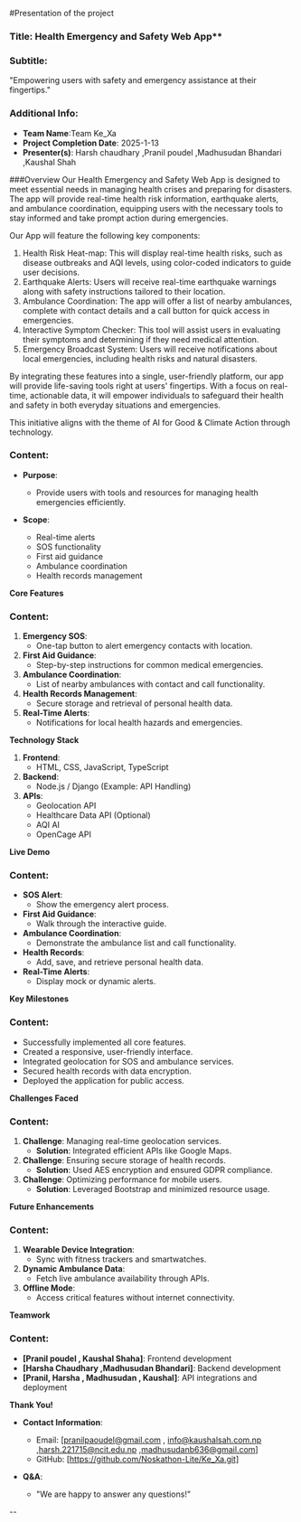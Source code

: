 #Presentation of the project

### Title: Health Emergency and Safety Web App**

### Subtitle:
"Empowering users with safety and emergency assistance at their fingertips."

### Additional Info:
- **Team Name**:Team Ke_Xa
- **Project Completion Date**: 2025-1-13
- **Presenter(s)**: Harsh chaudhary ,Pranil poudel ,Madhusudan Bhandari ,Kaushal Shah 

###Overview
Our Health Emergency and Safety Web App is designed to meet essential needs in managing health crises and preparing for disasters. The app will provide real-time health risk information, earthquake alerts, and ambulance coordination, equipping users with the necessary tools to stay informed and take prompt action during emergencies.

Our App will feature the following key components:
1. Health Risk Heat-map: This will display real-time health risks, such as disease outbreaks and AQI levels, using color-coded indicators to guide user decisions.
2. Earthquake Alerts: Users will receive real-time earthquake warnings along with safety instructions tailored to their location.
3. Ambulance Coordination: The app will offer a list of nearby ambulances, complete with contact details and a call button for quick access in emergencies.
4. Interactive Symptom Checker: This tool will assist users in evaluating their symptoms and determining if they need medical attention.
5. Emergency Broadcast System: Users will receive notifications about local emergencies, including health risks and natural disasters.

By integrating these features into a single, user-friendly platform, our app will provide life-saving tools right at users' fingertips. With a focus on real-time, actionable data, it will empower individuals to safeguard their health and safety in both everyday situations and emergencies.

This initiative aligns with the theme of AI for Good & Climate Action through technology.

### Content:
- **Purpose**:
  - Provide users with tools and resources for managing health emergencies efficiently.

- **Scope**:
  - Real-time alerts
  - SOS functionality
  - First aid guidance
  - Ambulance coordination
  - Health records management


**Core Features**

### Content:
1. **Emergency SOS**:
   - One-tap button to alert emergency contacts with location.
2. **First Aid Guidance**:
   - Step-by-step instructions for common medical emergencies.
3. **Ambulance Coordination**:
   - List of nearby ambulances with contact and call functionality.
4. **Health Records Management**:
   - Secure storage and retrieval of personal health data.
5. **Real-Time Alerts**:
   - Notifications for local health hazards and emergencies.

**Technology Stack**


1. **Frontend**:
   - HTML, CSS, JavaScript, TypeScript
2. **Backend**:
   - Node.js / Django (Example: API Handling)
3. **APIs**:
   - Geolocation API
   - Healthcare Data API (Optional)
   - AQI AI
   - OpenCage API

**Live Demo**

### Content:
- **SOS Alert**:
  - Show the emergency alert process.
- **First Aid Guidance**:
  - Walk through the interactive guide.
- **Ambulance Coordination**:
  - Demonstrate the ambulance list and call functionality.
- **Health Records**:
  - Add, save, and retrieve personal health data.
- **Real-Time Alerts**:
  - Display mock or dynamic alerts.


**Key Milestones**

### Content:
- Successfully implemented all core features.
- Created a responsive, user-friendly interface.
- Integrated geolocation for SOS and ambulance services.
- Secured health records with data encryption.
- Deployed the application for public access.


**Challenges Faced**

### Content:
1. **Challenge**: Managing real-time geolocation services.
   - **Solution**: Integrated efficient APIs like Google Maps.
2. **Challenge**: Ensuring secure storage of health records.
   - **Solution**: Used AES encryption and ensured GDPR compliance.
3. **Challenge**: Optimizing performance for mobile users.
   - **Solution**: Leveraged Bootstrap and minimized resource usage.


 **Future Enhancements**

### Content:
1. **Wearable Device Integration**:
   - Sync with fitness trackers and smartwatches.
2. **Dynamic Ambulance Data**:
   - Fetch live ambulance availability through APIs.
3. **Offline Mode**:
   - Access critical features without internet connectivity.


**Teamwork**

### Content:
- **[Pranil poudel , Kaushal Shaha]**: Frontend development
- **[Harsha Chaudhary ,Madhusudan Bhandari]**: Backend development
- **[Pranil, Harsha , Madhusudan , Kaushal]**: API integrations and deployment


**Thank You!**


- **Contact Information**:
  - Email: [pranilpaoudel@gmail.com , info@kaushalsah.com.np ,harsh.221715@ncit.edu.np ,madhusudanb636@gmail.com]
  - GitHub: [https://github.com/Noskathon-Lite/Ke_Xa.git]


- **Q&A**:
  - "We are happy to answer any questions!"



--
<!-- 
 cohere-chatbot
 opencage-Earthquake
 OSM/Leaflet -Map
 OpenWether- AQI -->
